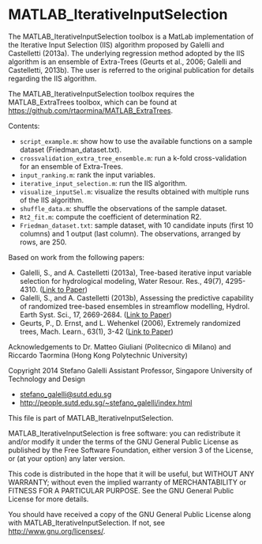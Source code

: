 MATLAB_IterativeInputSelection
==============================

The MATLAB_IterativeInputSelection toolbox is a MatLab implementation of the Iterative Input Selection (IIS) algorithm proposed by Galelli and Castelletti (2013a). The underlying regression method adopted by the IIS algorithm is an ensemble of Extra-Trees (Geurts et al., 2006; Galelli and Castelletti, 2013b). The user is referred to the original publication for details regarding the IIS algorithm.  

The MATLAB_IterativeInputSelection toolbox requires the MATLAB_ExtraTrees toolbox, which can be found at https://github.com/rtaormina/MATLAB_ExtraTrees.

Contents:
* `script_example.m`: show how to use the available functions on a sample dataset (Friedman_dataset.txt).
* `crossvalidation_extra_tree_ensemble.m`: run a k-fold cross-validation for an ensemble of Extra-Trees.
* `input_ranking.m`: rank the input variables.
* `iterative_input_selection.m`: run the IIS algorithm.
* `visualize_inputSel.m`: visualize the results obtained with multiple runs of the IIS algorithm.
* `shuffle_data.m`: shuffle the observations of the sample dataset.
* `Rt2_fit.m`: compute the coefficient of determination R2.
* `Friedman_dataset.txt`: sample dataset, with 10 candidate inputs (first 10 columns) and 1 output (last column). The observations, arranged by rows, are 250.

Based on work from the following papers:

- Galelli, S., and A. Castelletti (2013a), Tree-based iterative input variable selection for hydrological modeling, Water Resour. Res., 49(7), 4295-4310. ([Link to Paper](http://onlinelibrary.wiley.com/doi/10.1002/wrcr.20339/abstract))
- Galelli, S., and A. Castelletti (2013b), Assessing the predictive capability of randomized tree-based ensembles in streamflow modelling, Hydrol. Earth Syst. Sci., 17, 2669-2684. ([Link to Paper](http://www.hydrol-earth-syst-sci.net/17/2669/2013/hess-17-2669-2013.html))
- Geurts, P., D. Ernst, and L. Wehenkel (2006), Extremely randomized trees, Mach. Learn., 63(1), 3-42 ([Link to Paper](http://link.springer.com/article/10.1007/s10994-006-6226-1))

Acknowledgements to Dr. Matteo Giuliani (Politecnico di Milano) and Riccardo Taormina (Hong Kong Polytechnic University)

Copyright 2014 Stefano Galelli
Assistant Professor, Singapore University of Technology and Design
- stefano_galelli@sutd.edu.sg
- http://people.sutd.edu.sg/~stefano_galelli/index.html

This file is part of MATLAB_IterativeInputSelection.

MATLAB_IterativeInputSelection is free software: you can redistribute
it and/or modify it under the terms of the GNU General Public License
as published by the Free Software Foundation, either version 3 of the
License, or (at your option) any later version.

This code is distributed in the hope that it will be useful,
but WITHOUT ANY WARRANTY; without even the implied warranty of
MERCHANTABILITY or FITNESS FOR A PARTICULAR PURPOSE.  See the
GNU General Public License for more details.

You should have received a copy of the GNU General Public License
along with MATLAB_IterativeInputSelection. If not, see <http://www.gnu.org/licenses/>.

